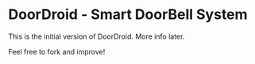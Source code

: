 # DoorDroid - Smart DoorBell System

This is the initial version of DoorDroid. More info later.

Feel free to fork and improve!
